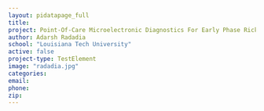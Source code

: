 ```yaml
---
layout: pidatapage_full
title:
project: Point-Of-Care Microelectronic Diagnostics For Early Phase Rickettsial Infections
author: Adarsh Radadia
school: "Louisiana Tech University"
active: false
project-type: TestElement
image: "radadia.jpg"
categories:
email:
phone:
zip:
---
```

